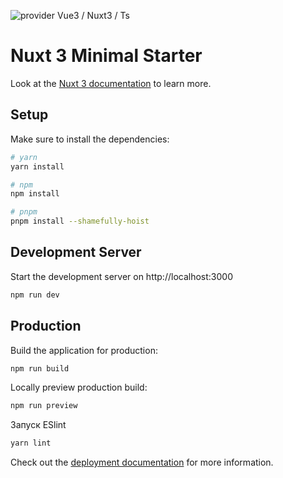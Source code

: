 ![provider](https://user-images.githubusercontent.com/78386140/214820661-82aa3778-7eb4-47d3-84d8-aa65b490af7d.png)
Vue3 / Nuxt3 / Ts
# Nuxt 3 Minimal Starter

Look at the [Nuxt 3 documentation](https://nuxt.com/docs/getting-started/introduction) to learn more.

## Setup

Make sure to install the dependencies:

```bash
# yarn
yarn install

# npm
npm install

# pnpm
pnpm install --shamefully-hoist
```

## Development Server

Start the development server on http://localhost:3000

```bash
npm run dev
```

## Production

Build the application for production:

```bash
npm run build
```

Locally preview production build:

```bash
npm run preview
```

Запуск ESlint

```bash
yarn lint
```

Check out the [deployment documentation](https://nuxt.com/docs/getting-started/deployment) for more information.
